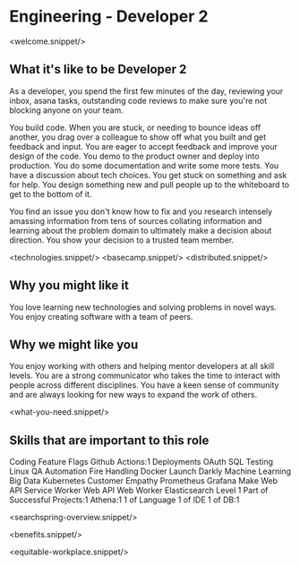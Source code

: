 # Engineering - Developer 2
<welcome.snippet/>

## What it's like to be Developer 2
As a developer, you spend the first few minutes of the day, reviewing your inbox, asana tasks, outstanding code reviews to make sure you're not blocking anyone on your team.

You build code. When you are stuck, or needing to bounce ideas off another, you drag over a colleague to show off what you built and get feedback and input.  You are eager to accept feedback and improve your design of the code.  You demo to the product owner and deploy into production.  You do some documentation and write some more tests.  You have a discussion about tech choices.  You get stuck on something and ask for help.    You design something new and pull people up to the whiteboard to get to the bottom of it.

You find an issue you don't know how to fix and you research intensely amassing information from tens of sources collating information and learning about the problem domain to ultimately make a decision about direction.  You show your decision to a trusted team member.

<technologies.snippet/>
<basecamp.snippet/>
<distributed.snippet/>

## Why you might like it
You love learning new technologies and solving problems in novel ways.  You enjoy creating software with a team of peers.

## Why we might like you
You enjoy working with others and helping mentor developers at all skill levels.  You are a strong communicator who takes the time to interact with people across different disciplines. You have a keen sense of community and are always looking for new ways to expand the work of others.

<what-you-need.snippet/>

## Skills that are important to this role

<skills>
Coding
Feature Flags
Github Actions:1
Deployments
OAuth
SQL
Testing
Linux
QA Automation
Fire Handling
Docker
Launch Darkly
Machine Learning
Big Data
Kubernetes
Customer Empathy
Prometheus
Grafana
Make
Web API Service Worker
Web API Web Worker
Elasticsearch Level 1
Part of Successful Projects:1
Athena:1
1 of Language
1 of IDE
1 of DB:1
</skills>

<inherit doc="engineering-full-stack-base.md"/>

<searchspring-overview.snippet/>

<benefits.snippet/>

<equitable-workplace.snippet/>
